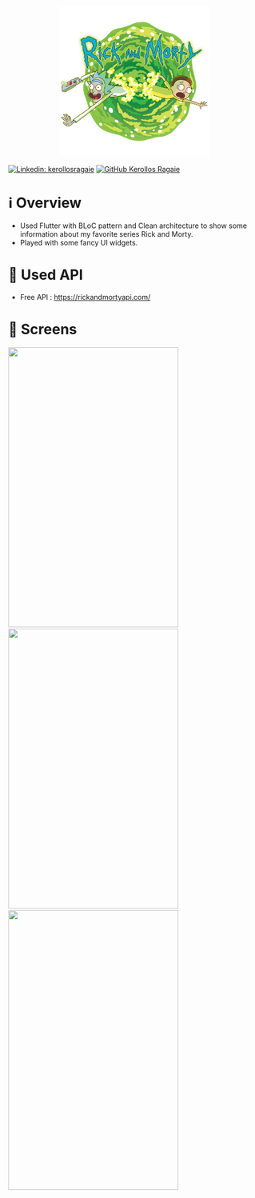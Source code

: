 <p align="center">
    <img src="assets/icons/logo.png" width="300" height="300">
</p>

[![Linkedin: kerollosragaie](https://img.shields.io/badge/-kerollosragaie-blue?style=flat-square&logo=Linkedin&logoColor=white&link=https://www.linkedin.com/in/kerollos-ragaie-youssef-b9529aa6/)](https://www.linkedin.com/in/kerollos-ragaie/)
[![GitHub Kerollos Ragaie](https://img.shields.io/github/followers/kerolosragaie?label=follow&style=social)](https://github.com/kerolosragaie)

# ℹ️ Overview
- Used Flutter with BLoC pattern and Clean architecture to show some information about my favorite series Rick and Morty. 
- Played with some fancy UI widgets.

# 📌 Used API

- Free API : https://rickandmortyapi.com/

# 📱 Screens

<img src="assets/gifs/gif_1.gif" width="340" height="560"/>

<img src="assets/gifs/gif_2.gif" width="340" height="560"/>

<img src="assets/gifs/gif_3.gif" width="340" height="560"/>

